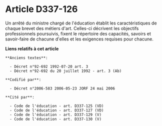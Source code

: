 # Article D337-126

Un arrêté du ministre chargé de l'éducation établit les caractéristiques de chaque brevet des métiers d'art. Celles-ci
décrivent les objectifs professionnels poursuivis, fixent le répertoire des capacités, savoirs et savoir-faire de chacune
d'elles et les exigences requises pour chacune.

**Liens relatifs à cet article**

	**Anciens textes**:

	  - Décret n°92-692 1992-07-20 art. 3
	  - Décret n°92-692 du 20 juillet 1992 - art. 3 (Ab)

	**Codifié par**:

	  - Décret n°2006-583 2006-05-23 JORF 24 mai 2006

	**Cité par**:

	  - Code de l'éducation - art. D337-125 (VD)
	  - Code de l'éducation - art. D337-127 (VD)
	  - Code de l'éducation - art. D337-129 (V)
	  - Code de l'éducation - art. D337-130 (V)
